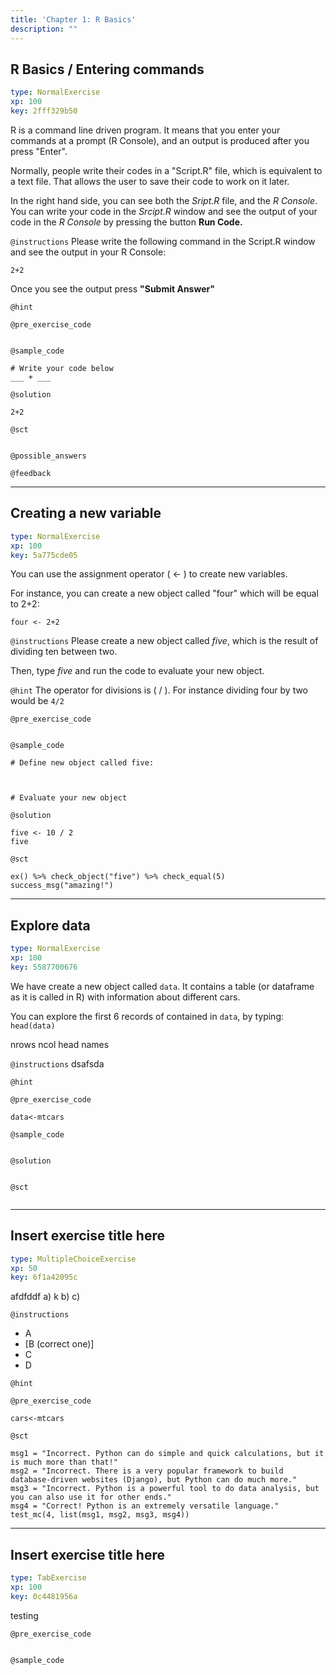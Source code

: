 ```yaml
---
title: 'Chapter 1: R Basics'
description: ""
---
```


## R Basics / Entering commands

```yaml
type: NormalExercise 
xp: 100 
key: 2fff329b50   
```


R is a command line driven program. It means that you enter your commands at a prompt (R Console), and an output is produced after you press "Enter".

Normally, people write their codes in a "Script.R" file, which is equivalent to a text file. That allows the user to save their code to work on it later.  

In the right hand side, you can see both the _Sript.R_ file, and the _R Console_. You can write your code in the _Srcipt.R_ window and see the output of your code in the _R Console_ by pressing the button **Run Code.**


`@instructions`
Please write the following command in the Script.R window and see the output in your R Console:

`` 2+2 ``

Once you see the output press **"Submit Answer"**

`@hint`


`@pre_exercise_code`

```{r}

```


`@sample_code`

```{r}
# Write your code below
___ + ___
```


`@solution`

```{r}
2+2
```


`@sct`

```{r}

```


`@possible_answers`


`@feedback`


---

## Creating a new variable

```yaml
type: NormalExercise 
xp: 100 
key: 5a775cde05   
```


You can use the assignment operator ( <- ) to create new variables.

For instance, you can create a new object called "four" which will be equal to 2+2:

`four <- 2+2`


`@instructions`
Please create a new object called _five_, which is the result of dividing ten between two.

Then, type _five_ and run the code to evaluate your new object.

`@hint`
The operator for divisions is ( / ). For instance dividing four by two would be `4/2`

`@pre_exercise_code`

```{r}

```


`@sample_code`

```{r}
# Define new object called five:



# Evaluate your new object
```


`@solution`

```{r}
five <- 10 / 2
five
```


`@sct`

```{r}
ex() %>% check_object("five") %>% check_equal(5)
success_msg("amazing!")
```


---

## Explore data

```yaml
type: NormalExercise 
xp: 100 
key: 5587700676   
```


We have create a new object called `data`. It contains a table (or dataframe as it is called in R) with information about different cars.

You can explore the first 6 records of contained in `data`, by typing: 
`head(data)`

nrows
ncol
head
names


`@instructions`
dsafsda

`@hint`


`@pre_exercise_code`

```{r}
data<-mtcars
```


`@sample_code`

```{r}

```


`@solution`

```{r}

```


`@sct`

```{r}

```


---

## Insert exercise title here

```yaml
type: MultipleChoiceExercise 
xp: 50 
key: 6f1a42095c   
```


afdfddf
a)  k
b)
c)


`@instructions`
- A
- [B (correct one)]
- C
- D

`@hint`


`@pre_exercise_code`

```{r}
cars<-mtcars
```


`@sct`

```{r}
msg1 = "Incorrect. Python can do simple and quick calculations, but it is much more than that!"
msg2 = "Incorrect. There is a very popular framework to build database-driven websites (Django), but Python can do much more."
msg3 = "Incorrect. Python is a powerful tool to do data analysis, but you can also use it for other ends."
msg4 = "Correct! Python is an extremely versatile language."
test_mc(4, list(msg1, msg2, msg3, msg4))
```


---

## Insert exercise title here

```yaml
type: TabExercise 
xp: 100 
key: 0c4481956a   
```


testing


`@pre_exercise_code`

```{r}

```


`@sample_code`

```{r}

```



